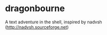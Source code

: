 dragonbourne
============

A text adventure in the shell, inspired by nadvsh (http://nadvsh.sourceforge.net)

